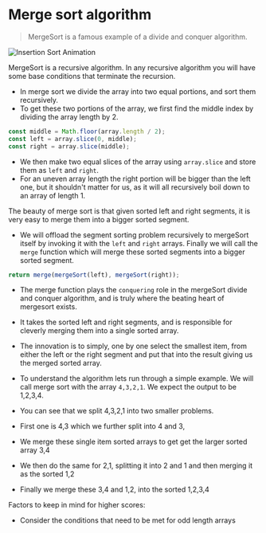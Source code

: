 # Merge sort algorithm
> MergeSort is a famous example of a divide and conquer algorithm.

![Insertion Sort Animation](https://upload.wikimedia.org/wikipedia/commons/c/cc/Merge-sort-example-300px.gif)

MergeSort is a recursive algorithm. In any recursive algorithm you will have some base conditions that terminate the recursion.

* In merge sort we divide the array into two equal portions, and sort them recursively.
* To get these two portions of the array, we first find the middle index by dividing the array length by 2.

```js
const middle = Math.floor(array.length / 2);
const left = array.slice(0, middle);
const right = array.slice(middle);
```
* We then make two equal slices of the array using `array.slice` and store them as `left` and `right`.
* For an uneven array length the right portion will be bigger than the left one, but it shouldn't matter for us, as it will all recursively boil down to an array of length 1.

The beauty of merge sort is that given sorted left and right segments, it is very easy to merge them into a bigger sorted segment.

* We will offload the segment sorting problem recursively to mergeSort itself by invoking it with the `left` and `right` arrays. Finally we will call the `merge` function which will merge these sorted segments into a bigger sorted segment.
```js
return merge(mergeSort(left), mergeSort(right));
```

* The merge function plays the `conquering` role in the mergeSort divide and conquer algorithm, and is truly where the beating heart of mergesort exists.
* It takes the sorted left and right segments, and is responsible for cleverly merging them into a single sorted array.
* The innovation is to simply, one by one select the smallest item, from either the left or the right segment and put that into the result giving us the merged sorted array.

* To understand the algorithm lets run through a simple example. We will call merge sort with the array `4,3,2,1`. We expect the output to be 1,2,3,4.
* You can see that we split 4,3,2,1 into two smaller problems.
* First one is 4,3 which we further split into 4 and 3,
* We merge these single item sorted arrays to get get the larger sorted array 3,4
* We then do the same for 2,1, splitting it into 2 and 1 and then merging it as the sorted 1,2
* Finally we merge these 3,4 and 1,2, into the sorted 1,2,3,4

Factors to keep in mind for higher scores:
* Consider the conditions that need to be met for odd length arrays
